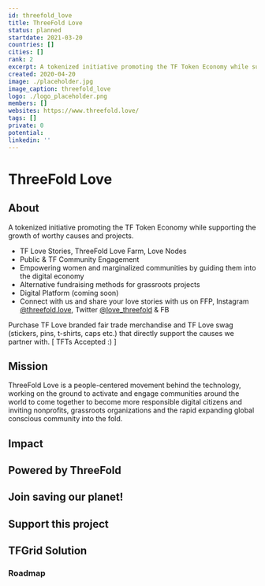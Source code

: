 ```yaml
---
id: threefold_love
title: ThreeFold Love
status: planned
startdate: 2021-03-20
countries: []
cities: []
rank: 2
excerpt: A tokenized initiative promoting the TF Token Economy while supporting the growth of worthy causes and projects.
created: 2020-04-20
image: ./placeholder.jpg
image_caption: threefold_love
logo: ./logo_placeholder.png
members: []
websites: https://www.threefold.love/
tags: []
private: 0
potential:
linkedin: ''
---
```


# ThreeFold Love

## About

A tokenized initiative promoting the TF Token Economy while supporting the growth of worthy causes and projects.  

- TF Love Stories, ThreeFold Love Farm, Love Nodes
- Public & TF Community Engagement 
- Empowering women and marginalized communities by guiding them into the digital economy
- Alternative fundraising methods for grassroots projects
- Digital Platform (coming soon)
- Connect with us and share your love stories with us on FFP, Instagram [@threefold.love](https://www.instagram.com/threefold.love/), Twitter [@love_threefold](https://twitter.com/love_threefold) & FB

Purchase TF Love branded fair trade merchandise and TF Love swag (stickers, pins, t-shirts, caps etc.) that directly support the causes we partner with. [ TFTs Accepted :) ]

## Mission

ThreeFold Love is a people-centered movement behind the technology, working on the ground to activate and engage communities around the world to come together to become more responsible digital citizens and inviting nonprofits, grassroots organizations and the rapid expanding global conscious community into the fold.

## Impact

## Powered by ThreeFold

## Join saving our planet!

## Support this project

## TFGrid Solution

### Roadmap



